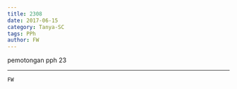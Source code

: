 ```yaml
---
title: 2308
date: 2017-06-15
category: Tanya-SC
tags: PPh
author: FW
---
```


pemotongan pph 23

---



`FW`
